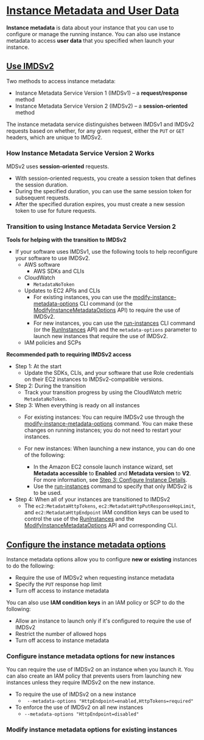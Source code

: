 # [Instance Metadata and User Data](https://docs.aws.amazon.com/AWSEC2/latest/UserGuide/ec2-instance-metadata.html)
**Instance metadata** is data about your instance that you can use to configure or manage the running instance.
You can also use instance metadata to access **user data** that you specified when launch your instance.


## [Use IMDSv2](https://docs.aws.amazon.com/AWSEC2/latest/UserGuide/configuring-instance-metadata-service.html)
Two methods to access instance metadata:
 - Instance Metadata Service Version 1 (IMDSv1) – a **request/response** method
 - Instance Metadata Service Version 2 (IMDSv2) – a **session-oriented** method

The instance metadata service distinguishes between IMDSv1 and IMDSv2 requests based on whether, for any given request, either the `PUT` or `GET` headers, which are unique to IMDSv2.

### How Instance Metadata Service Version 2 Works
MDSv2 uses **session-oriented** requests.
 - With session-oriented requests, you create a session token that defines the session duration.
 - During the specified duration, you can use the same session token for subsequent requests.
 - After the specified duration expires, you must create a new session token to use for future requests.

### Transition to using Instance Metadata Service Version 2
**Tools for helping with the transition to IMDSv2**
 - If your software uses IMDSv1, use the following tools to help reconfigure your software to use IMDSv2.
	 - AWS software
		 - AWS SDKs and CLIs
	 - CloudWatch
		 - `MetadataNoToken`
	 - Updates to EC2 APIs and CLIs
		 - For existing instances, you can use the [modify-instance-metadata-options](https://docs.aws.amazon.com/cli/latest/reference/ec2/modify-instance-metadata-options.html) CLI command (or the [ModifyInstanceMetadataOptions](https://docs.aws.amazon.com/AWSEC2/latest/APIReference/API_ModifyInstanceMetadataOptions.html) API) to require the use of IMDSv2.
		 - For new instances, you can use the [run-instances](https://docs.aws.amazon.com/cli/latest/reference/ec2/run-instances.html) CLI command (or the [RunInstances](https://docs.aws.amazon.com/AWSEC2/latest/APIReference/API_RunInstances.html) API) and the `metadata-options` parameter to launch new instances that require the use of IMDSv2.
	 - IAM policies and SCPs

**Recommended path to requiring IMDSv2 access**
 - Step 1: At the start
	 - Update the SDKs, CLIs, and your software that use Role credentials on their EC2 instances to IMDSv2-compatible versions.
 - Step 2: During the transition
	 - Track your transition progress by using the CloudWatch metric `MetadataNoToken`.
 - Step 3: When everything is ready on all instances
   - For existing instances: You can require IMDSv2 use through the  [modify-instance-metadata-options](https://docs.aws.amazon.com/cli/latest/reference/ec2/modify-instance-metadata-options.html)  command. You can make these changes on running instances; you do not need to restart your instances.
    
	- For new instances: When launching a new instance, you can do one of the following:
	    - In the Amazon EC2 console launch instance wizard, set  **Metadata accessible**  to  **Enabled**  and  **Metadata version**  to  **V2**. For more information, see  [Step 3: Configure Instance Details](https://docs.aws.amazon.com/AWSEC2/latest/UserGuide/launching-instance.html#configure_instance_details_step).
	    - Use the  [run-instances](https://docs.aws.amazon.com/cli/latest/reference/ec2/run-instances.html)  command to specify that only IMDSv2 is to be used.
 - Step 4: When all of your instances are transitioned to IMDSv2
	 - The `ec2:MetadataHttpTokens`, `ec2:MetadataHttpPutResponseHopLimit`, and `ec2:MetadataHttpEndpoint` IAM condition keys can be used to control the use of the [RunInstances](https://docs.aws.amazon.com/AWSEC2/latest/APIReference/API_RunInstances.html) and the [ModifyInstanceMetadataOptions](https://docs.aws.amazon.com/AWSEC2/latest/APIReference/API_ModifyInstanceMetadataOptions.html) API and corresponding CLI.


## [Configure the instance metadata options](https://docs.aws.amazon.com/AWSEC2/latest/UserGuide/configuring-instance-metadata-options.html)

Instance metadata options allow you to configure **new or existing** instances to do the following:
 - Require the use of IMDSv2 when requesting instance metadata
 - Specify the  `PUT`  response hop limit
 - Turn off access to instance metadata
   
You can also use **IAM condition keys** in an IAM policy or SCP to do the following:
 - Allow an instance to launch only if it's configured to require the use of IMDSv2
 - Restrict the number of allowed hops
 - Turn off access to instance metadata


### Configure instance metadata options for new instances
You can require the use of IMDSv2 on an instance when you launch it.
You can also create an IAM policy that prevents users from launching new instances unless they require IMDSv2 on the new instance.

 - To require the use of IMDSv2 on a new instance
	- ``` --metadata-options "HttpEndpoint=enabled,HttpTokens=required"```
 - To enforce the use of IMDSv2 on all new instances
	- ```--metadata-options "HttpEndpoint=disabled"```


### Modify instance metadata options for existing instances
<!--stackedit_data:
eyJoaXN0b3J5IjpbLTExMzk2Mzk5OTQsODY1MDg1MTg4LC02OD
UwOTY0ODAsMTY3NDQ2NzI3OCwxMjAzNDA2OTk4LDE1NTg4MjQ4
OTUsOTUyMzM5NzUxLDIwMjU5MTgyOTgsMTIzNjM2NDI2MSwxNj
g0MDI2MjYzLDQyOTc5ODAzMSwtNjI2NDY4NzMzXX0=
-->